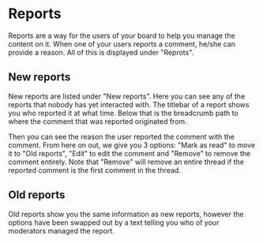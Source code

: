 # Reports
Reports are a way for the users of your board to help you manage the content on it. When one of your users reports a comment, he/she can provide a reason. All of this is displayed under "Reprots".

## New reports
New reports are listed under "New reports". Here you can see any of the reports that nobody has yet interacted with. The titlebar of a report shows you who reported it at what time. Below that is the breadcrumb path to where the comment that was reported originated from.

Then you can see the reason the user reported the comment with the comment. From here on out, we give you 3 options: "Mark as read" to move it to "Old reports", "Edit" to edit the comment and "Remove" to remove the comment entirely. Note that "Remove" will remove an entire thread if the reported comment is the first comment in the thread.

## Old reports
Old reports show you the same information as new reports, however the options have been swapped out by a text telling you who of your moderators managed the report.